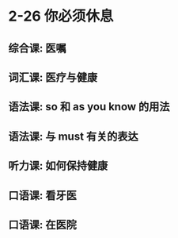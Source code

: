 # 2-26 你必须休息

## 综合课: 医嘱

## 词汇课: 医疗与健康

## 语法课: so 和 as you know 的用法

## 语法课: 与 must 有关的表达

## 听力课: 如何保持健康

## 口语课: 看牙医

## 口语课: 在医院